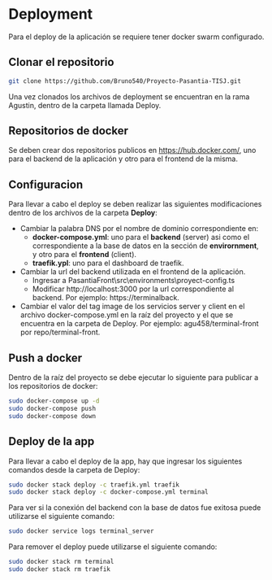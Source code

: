 
# Deployment

Para el deploy de la aplicación se requiere tener docker swarm configurado.



## Clonar el repositorio

```bash
git clone https://github.com/Bruno540/Proyecto-Pasantia-TISJ.git
```
Una vez clonados los archivos de deployment se encuentran en la rama Agustin, dentro de la carpeta llamada Deploy.


## Repositorios de docker

Se deben crear dos repositorios publicos en https://hub.docker.com/, uno para el backend de la aplicación y otro para el frontend de la misma.

## Configuracion

Para llevar a cabo el deploy se deben realizar las siguientes modificaciones dentro de los archivos de la carpeta **Deploy**:

- Cambiar la palabra DNS por el nombre de dominio correspondiente en: 
    - **docker-compose.yml**: uno para el **backend** (server) asi como el correspondiente a la base de datos en la sección de **envirornment**, y otro para el **frontend** (client).
    - **traefik.ypl**: uno para el dashboard de traefik.
- Cambiar la url del backend utilizada en el frontend de la aplicación.
    - Ingresar a PasantiaFront\src\environments\proyect-config.ts
    - Modificar http://localhost:3000 por la url correspondiente al backend. Por ejemplo: https://terminalback.
- Cambiar el valor del tag image de los servicios server y client en el archivo docker-compose.yml en la raíz del proyecto y el que se encuentra en la carpeta de Deploy. Por ejemplo: agu458/terminal-front por repo/terminal-front.

## Push a docker

Dentro de la raíz del proyecto se debe ejecutar lo siguiente para publicar a los repositorios de docker:
```bash
sudo docker-compose up -d
sudo docker-compose push
sudo docker-compose down
```


## Deploy de la app

Para llevar a cabo el deploy de la app, hay que ingresar los siguientes comandos desde la carpeta de Deploy:
```bash
sudo docker stack deploy -c traefik.yml traefik
sudo docker stack deploy -c docker-compose.yml terminal
```

Para ver si la conexión del backend con la base de datos fue exitosa puede utilizarse el siguiente comando: 
```bash
sudo docker service logs terminal_server
```

Para remover el deploy puede utilizarse el siguiente comando:
```bash
sudo docker stack rm terminal
sudo docker stack rm traefik
```